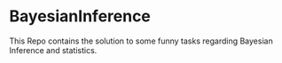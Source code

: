 # BayesianInference
This Repo contains the solution to some funny tasks regarding Bayesian Inference and  statistics.

